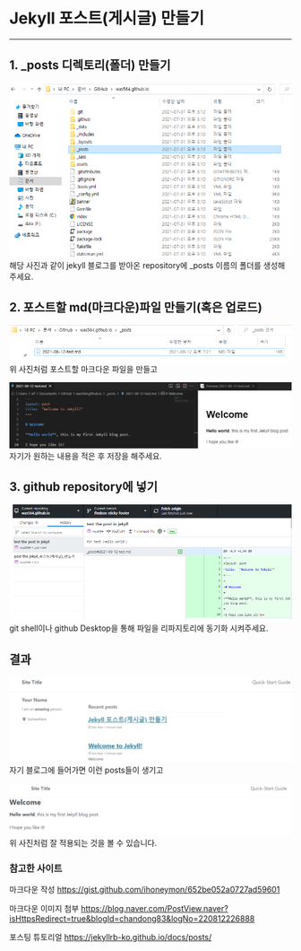 # Jekyll 포스트(게시글) 만들기

----------
## 1. _posts 디렉토리(폴더) 만들기
![포스트1](../assets/images/jekyll_포스트_만들기/포스트_1.PNG)
해당 사진과 같이 jekyll 블로그를 받아온 repository에 _posts 이름의 폴더를 생성해주세요.

## 2. 포스트할 md(마크다운)파일 만들기(혹은 업로드)
![포스트2](../assets/images/jekyll_포스트_만들기/포스트_2.PNG)
위 사진처럼 포스트할 마크다운 파일을 만들고

![포스트3](../assets/images/jekyll_포스트_만들기/포스트_3.PNG)
자기가 원하는 내용을 적은 후 저장을 해주세요.

## 3. github repository에 넣기
![포스트4](../assets/images/jekyll_포스트_만들기/포스트_4.PNG)
git shell이나 github Desktop을 통해 파일을 리파지토리에 동기화 시켜주세요.

## 결과
![포스트5](../assets/images/jekyll_포스트_만들기/포스트_5.PNG)
자기 블로그에 들어가면 이런 posts들이 생기고 

![포스트6](../assets/images/jekyll_포스트_만들기/포스트_6.PNG)
위 사진처럼 잘 적용되는 것을 볼 수 있습니다.

### 참고한 사이트
마크다운 작성
https://gist.github.com/ihoneymon/652be052a0727ad59601

마크다운 이미지 첨부
https://blog.naver.com/PostView.naver?isHttpsRedirect=true&blogId=chandong83&logNo=220812226888

포스팅 튜토리얼
https://jekyllrb-ko.github.io/docs/posts/